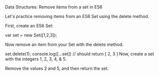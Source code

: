 Data Structures: Remove items from a set in ES6


Let's practice removing items from an ES6 Set using the delete method.

First, create an ES6 Set:

var set = new Set([1,2,3]);

Now remove an item from your Set with the delete method.

set.delete(1);
console.log([...set]) // should return [ 2, 3 ]
Now, create a set with the integers 1, 2, 3, 4, & 5.

Remove the values 2 and 5, and then return the set.
